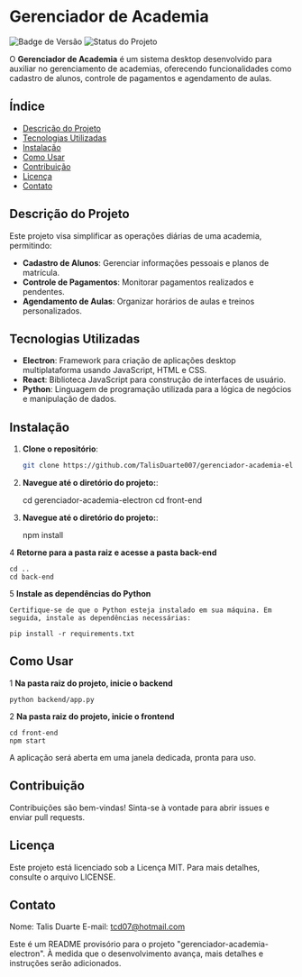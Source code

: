 # Gerenciador de Academia

![Badge de Versão](https://img.shields.io/badge/vers%C3%A3o-0.1.0-blue)
![Status do Projeto](https://img.shields.io/badge/status-em%20desenvolvimento-yellow)

O **Gerenciador de Academia** é um sistema desktop desenvolvido para auxiliar no gerenciamento de academias, oferecendo funcionalidades como cadastro de alunos, controle de pagamentos e agendamento de aulas.

## Índice

- [Descrição do Projeto](#descrição-do-projeto)
- [Tecnologias Utilizadas](#tecnologias-utilizadas)
- [Instalação](#instalação)
- [Como Usar](#como-usar)
- [Contribuição](#contribuição)
- [Licença](#licença)
- [Contato](#contato)

## Descrição do Projeto

Este projeto visa simplificar as operações diárias de uma academia, permitindo:

- **Cadastro de Alunos**: Gerenciar informações pessoais e planos de matrícula.
- **Controle de Pagamentos**: Monitorar pagamentos realizados e pendentes.
- **Agendamento de Aulas**: Organizar horários de aulas e treinos personalizados.

## Tecnologias Utilizadas

- **Electron**: Framework para criação de aplicações desktop multiplataforma usando JavaScript, HTML e CSS.
- **React**: Biblioteca JavaScript para construção de interfaces de usuário.
- **Python**: Linguagem de programação utilizada para a lógica de negócios e manipulação de dados.

## Instalação

1. **Clone o repositório**:

   ```bash
   git clone https://github.com/TalisDuarte007/gerenciador-academia-electron.git


2. **Navegue até o diretório do projeto:**:
    
    cd gerenciador-academia-electron
    cd front-end

3. **Navegue até o diretório do projeto:**:

    npm install

4 **Retorne para a pasta raiz e acesse a pasta back-end**

    cd ..
    cd back-end

5 **Instale as dependências do Python**
    
    Certifique-se de que o Python esteja instalado em sua máquina. Em seguida, instale as dependências necessárias:

    pip install -r requirements.txt

## Como Usar

1 **Na pasta raiz do projeto, inicie o backend**
    
    python backend/app.py

2 **Na pasta raiz do projeto, inicie o frontend**

    cd front-end
    npm start

A aplicação será aberta em uma janela dedicada, pronta para uso.

## Contribuição

Contribuições são bem-vindas! Sinta-se à vontade para abrir issues e enviar pull requests.

## Licença

Este projeto está licenciado sob a Licença MIT. Para mais detalhes, consulte o arquivo LICENSE.

## Contato 

Nome: Talis Duarte
E-mail: tcd07@hotmail.com

Este é um README provisório para o projeto "gerenciador-academia-electron". À medida que o desenvolvimento avança, mais detalhes e instruções serão adicionados.